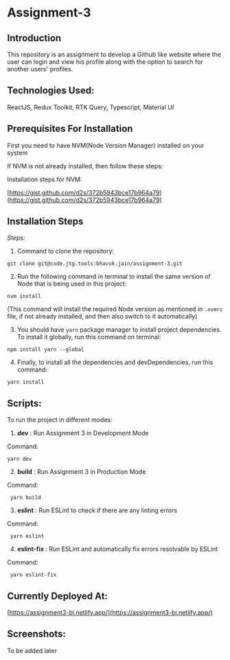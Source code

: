 # Assignment-3

## Introduction

This repository is an assignment to develop a Github like website where the user can login and view his profile along with the option to search for another users' profiles.

## Technologies Used:

ReactJS, Redux Toolkit, RTK Query, Typescript, Material UI

## Prerequisites For Installation

First you need to have NVM(Node Version Manager) installed on your system

If NVM is not already installed, then follow these steps:

Installation steps for NVM:

[https://gist.github.com/d2s/372b5943bce17b964a79](https://gist.github.com/d2s/372b5943bce17b964a79)

## Installation Steps

_Steps:_

1. Command to clone the repository:

```
git clone git@code.jtg.tools:bhavuk.jain/assignment-3.git
```

2. Run the following command in terminal to install the same version of Node that is being used in this project:

```
nvm install
```

(This command will install the required Node version as mentioned in `.nvmrc` file, if not already installed, and then also switch to it automatically)

3. You should have `yarn` package manager to install project dependencies. To install it globally,
   run this command on terminal:

```
npm install yarn --global
```

4. Finally, to install all the dependencies and devDependencies, run this command:

```
yarn install
```

## Scripts:

To run the project in different modes:

1.  **dev** : Run Assignment 3 in Development Mode

Command:

```
yarn dev
```

2.  **build** : Run Assignment 3 in Production Mode

Command:

```
 yarn build
```

3.  **eslint** : Run ESLint to check if there are any linting errors

Command:

```
 yarn eslint
```

4.  **eslint-fix** : Run ESLint and automatically fix errors resolvable by ESLint

Command:

```
 yarn eslint-fix
```

## Currently Deployed At:

[https://assignment3-bj.netlify.app/](https://assignment3-bj.netlify.app/)

## Screenshots:

To be added later
